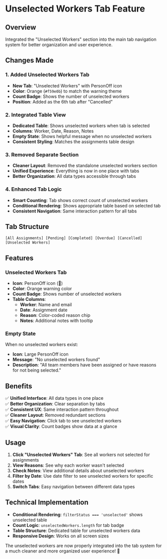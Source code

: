 # Unselected Workers Tab Feature

## Overview
Integrated the "Unselected Workers" section into the main tab navigation system for better organization and user experience.

## Changes Made

### 1. **Added Unselected Workers Tab**
- **New Tab**: "Unselected Workers" with PersonOff icon
- **Color**: Orange (`#f59e0b`) to match the warning theme
- **Count Badge**: Shows the number of unselected workers
- **Position**: Added as the 6th tab after "Cancelled"

### 2. **Integrated Table View**
- **Dedicated Table**: Shows unselected workers when tab is selected
- **Columns**: Worker, Date, Reason, Notes
- **Empty State**: Shows helpful message when no unselected workers
- **Consistent Styling**: Matches the assignments table design

### 3. **Removed Separate Section**
- **Cleaner Layout**: Removed the standalone unselected workers section
- **Unified Experience**: Everything is now in one place with tabs
- **Better Organization**: All data types accessible through tabs

### 4. **Enhanced Tab Logic**
- **Smart Counting**: Tab shows correct count of unselected workers
- **Conditional Rendering**: Shows appropriate table based on selected tab
- **Consistent Navigation**: Same interaction pattern for all tabs

## Tab Structure
```
[All Assignments] [Pending] [Completed] [Overdue] [Cancelled] [Unselected Workers]
```

## Features

### Unselected Workers Tab
- **Icon**: PersonOff icon (🚫)
- **Color**: Orange warning color
- **Count Badge**: Shows number of unselected workers
- **Table Columns**:
  - **Worker**: Name and email
  - **Date**: Assignment date
  - **Reason**: Color-coded reason chip
  - **Notes**: Additional notes with tooltip

### Empty State
When no unselected workers exist:
- **Icon**: Large PersonOff icon
- **Message**: "No unselected workers found"
- **Description**: "All team members have been assigned or have reasons for not being selected."

## Benefits
✅ **Unified Interface**: All data types in one place  
✅ **Better Organization**: Clear separation by tabs  
✅ **Consistent UX**: Same interaction pattern throughout  
✅ **Cleaner Layout**: Removed redundant sections  
✅ **Easy Navigation**: Click tab to see unselected workers  
✅ **Visual Clarity**: Count badges show data at a glance  

## Usage
1. **Click "Unselected Workers" Tab**: See all workers not selected for assignments
2. **View Reasons**: See why each worker wasn't selected
3. **Check Notes**: View additional details about unselected workers
4. **Filter by Date**: Use date filter to see unselected workers for specific dates
5. **Switch Tabs**: Easy navigation between different data types

## Technical Implementation
- **Conditional Rendering**: `filterStatus === 'unselected'` shows unselected table
- **Count Logic**: `unselectedWorkers.length` for tab badge
- **Table Structure**: Dedicated table for unselected workers data
- **Responsive Design**: Works on all screen sizes

The unselected workers are now properly integrated into the tab system for a much cleaner and more organized user experience! 🎯






